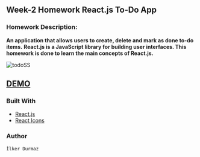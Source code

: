## Week-2  Homework React.js To-Do App

### Homework Description:
**An application that allows users to create, delete and mark as done to-do items.**
**React.js is a JavaScript library for building user interfaces. This homework is done to learn the main concepts of React.js.**

![todoSS](https://user-images.githubusercontent.com/14932895/185703084-32f89109-e756-4566-8e57-6bf3eddda890.png)

## [DEMO](https://react-todo-ilkerdurmaz.netlify.app/)

### Built With

* [React.js](https://reactjs.org/)
* [React Icons](https://react-icons.github.io/react-icons/)


### Author
```İlker Durmaz```
